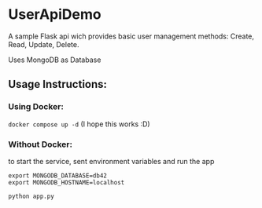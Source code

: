 # UserApiDemo

A sample Flask api wich provides basic user management methods:
Create, Read, Update, Delete.

Uses MongoDB as Database

## Usage Instructions:
### Using Docker:
``` docker compose up -d ``` (I hope this works :D)

### Without Docker:
to start the service, sent environment variables and run the app

```
export MONGODB_DATABASE=db42
export MONGODB_HOSTNAME=localhost
```


``` python app.py ```
